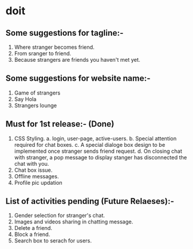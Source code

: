 # doit
Some suggestions for tagline:-
------------------------------
1. Where stranger becomes friend.
2. From sranger to friend.
3. Because strangers are friends you haven't met yet.

Some suggestions for website name:-
---------------------------------
1. Game of strangers
2. Say Hola
3. Strangers lounge

Must for 1st release:- (Done)
-----------------------
1. CSS Styling.
	a. login, user-page, active-users. 
	b. Special attention required for chat boxes.
	c. A special dialoge box design to be implemented once stranger sends friend request.
	d. On closing chat with stranger, a pop message to display stanger has disconnected the chat with you.
2. Chat box issue.
3. Offline messages.
4. Profile pic updation


List of activities pending (Future Relaeses):-
-------------------------------------------------
1. Gender selection for stranger's chat.
2. Images and videos sharing in chatting message.
3. Delete a friend.
4. Block a friend.
5. Search box to serach for users.
